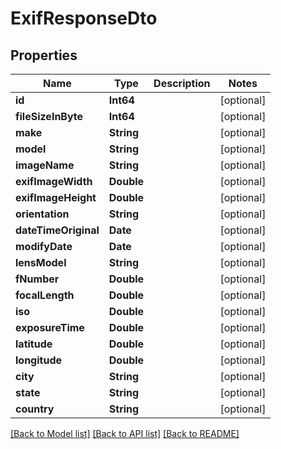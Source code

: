 # ExifResponseDto

## Properties
Name | Type | Description | Notes
------------ | ------------- | ------------- | -------------
**id** | **Int64** |  | [optional] 
**fileSizeInByte** | **Int64** |  | [optional] 
**make** | **String** |  | [optional] 
**model** | **String** |  | [optional] 
**imageName** | **String** |  | [optional] 
**exifImageWidth** | **Double** |  | [optional] 
**exifImageHeight** | **Double** |  | [optional] 
**orientation** | **String** |  | [optional] 
**dateTimeOriginal** | **Date** |  | [optional] 
**modifyDate** | **Date** |  | [optional] 
**lensModel** | **String** |  | [optional] 
**fNumber** | **Double** |  | [optional] 
**focalLength** | **Double** |  | [optional] 
**iso** | **Double** |  | [optional] 
**exposureTime** | **Double** |  | [optional] 
**latitude** | **Double** |  | [optional] 
**longitude** | **Double** |  | [optional] 
**city** | **String** |  | [optional] 
**state** | **String** |  | [optional] 
**country** | **String** |  | [optional] 

[[Back to Model list]](../README.md#documentation-for-models) [[Back to API list]](../README.md#documentation-for-api-endpoints) [[Back to README]](../README.md)


